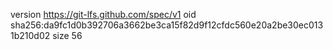 version https://git-lfs.github.com/spec/v1
oid sha256:da9fc1d0b392706a3662be3ca15f82d9f12cfdc560e20a2be30ec0131b210d02
size 56
